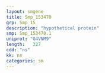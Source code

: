 ```yaml
---
layout: smgene
title: Smp_153470
grp: Smp_15
description: "hypothetical protein"
smp: Smp_153470.1
uniprot: "G4VNM9"
length:   327
cdd: "ns"
kk: ns
categories: sm
---
```

